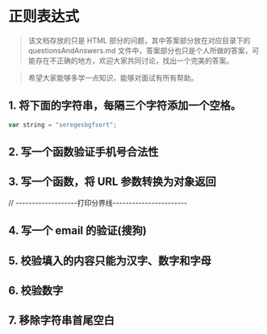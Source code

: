 # 正则表达式

> 该文档存放的只是 HTML 部分的问题，其中答案部分放在对应目录下的 questionsAndAnswers.md 文件中，答案部分也只是个人所做的答案，可能存在不正确的地方，欢迎大家共同讨论，找出一个完美的答案。

> 希望大家能够多学一点知识，能够对面试有所有帮助。

## 1. 将下面的字符串，每隔三个字符添加一个空格。

```js
var string = "seregesbgfsert";
```

## 2. 写一个函数验证手机号合法性

## 3. 写一个函数，将 URL 参数转换为对象返回

// -------------------打印分界线-----------------------

## 4. 写一个 email 的验证(搜狗)

## 5. 校验填入的内容只能为汉字、数字和字母

## 6. 校验数字

## 7. 移除字符串首尾空白
